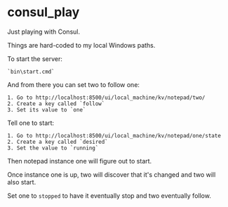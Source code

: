 # consul_play
Just playing with Consul.

Things are hard-coded to my local Windows paths.


To start the server:

    `bin\start.cmd`

And from there you can set two to follow one:

    1. Go to http://localhost:8500/ui/local_machine/kv/notepad/two/
    2. Create a key called `follow`
    3. Set its value to `one`

Tell one to start:

    1. Go to http://localhost:8500/ui/local_machine/kv/notepad/one/state
    2. Create a key called `desired`
    3. Set the value to `running`

Then notepad instance one will figure out to start.

Once instance one is up, two will discover that it's changed and two will
also start.

Set one to `stopped` to have it eventually stop and two eventually follow.
